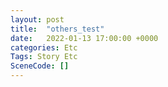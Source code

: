 ```yaml
---
layout: post
title:  "others_test"
date:   2022-01-13 17:00:00 +0000
categories: Etc
Tags: Story Etc
SceneCode: []
---
```

